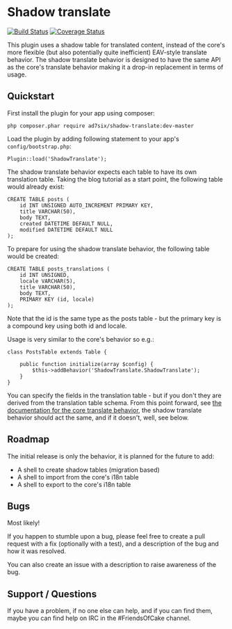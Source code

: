 # Shadow translate

[![Build Status](https://travis-ci.org/AD7six/cakephp-shadow-translate.png?branch=master)](https://travis-ci.org/AD7six/cakephp-shadow-translate)
[![Coverage Status](https://coveralls.io/repos/AD7six/cakephp-shadow-translate/badge.png)](https://coveralls.io/r/AD7six/cakephp-shadow-translate)

This plugin uses a shadow table for translated content, instead of the core's more flexible (but
also potentially quite inefficient) EAV-style translate behavior. The shadow translate behavior
is designed to have the same API as the core's translate behavior making it a drop-in
replacement in terms of usage.

## Quickstart

First install the plugin for your app using composer:

`php composer.phar require ad7six/shadow-translate:dev-master`

Load the plugin by adding following statement to your app's `config/bootstrap.php`:

`Plugin::load('ShadowTranslate');`

The shadow translate behavior expects each table to have its own translation table. Taking the
blog tutorial as a start point, the following table would already exist:

	CREATE TABLE posts (
		id INT UNSIGNED AUTO_INCREMENT PRIMARY KEY,
		title VARCHAR(50),
		body TEXT,
		created DATETIME DEFAULT NULL,
		modified DATETIME DEFAULT NULL
	);

To prepare for using the shadow translate behavior, the following table would be created:

	CREATE TABLE posts_translations (
		id INT UNSIGNED,
		locale VARCHAR(5),
		title VARCHAR(50),
		body TEXT,
		PRIMARY KEY (id, locale)
	);

Note that the id is the same type as the posts table - but the primary key is a compound key
using both id and locale.

Usage is very similar to the core's behavior so e.g.:

	class PostsTable extends Table {

		public function initialize(array $config) {
			$this->addBehavior('ShadowTranslate.ShadowTranslate');
		}
	}

You can specify the fields in the translation table - but if you don't they are derived from the translation
table schema. From this point forward, see [the documentation for the core translate behavior](http://book.cakephp.org/3.0/en/orm/behaviors/translate.html), the shadow translate behavior should act
the same, and if it doesn't, well, see  below.

## Roadmap

The initial release is only the behavior, it is planned for the future to add:

 * A shell to create shadow tables (migration based)
 * A shell to import from the core's i18n table
 * A shell to export to the core's i18n table

## Bugs

Most likely!

If you happen to stumble upon a bug, please feel free to create a pull request with a fix
(optionally with a test), and a description of the bug and how it was resolved.

You can also create an issue with a description to raise awareness of the bug.

## Support / Questions

If you have a problem, if no one else can help, and if you can find them, maybe you can
find help on IRC in the #FriendsOfCake channel.
